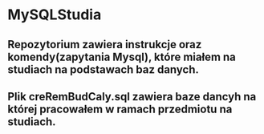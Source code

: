 # MySQLStudia
## Repozytorium zawiera instrukcje oraz komendy(zapytania Mysql), które miałem na studiach na podstawach baz danych.
## Plik creRemBudCaly.sql zawiera baze dancyh na której pracowałem w ramach przedmiotu na studiach.
